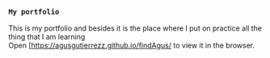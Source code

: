 



### `My portfolio`

This is my portfolio and besides it is the place where I put on practice all the thing that I am learning <br/>
Open [https://agusgutierrezz.github.io/findAgus/ to view it in the browser.

